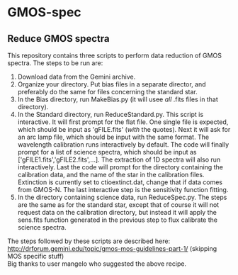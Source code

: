 # GMOS-spec
## Reduce GMOS spectra

This repository contains three scripts to perform data reduction of GMOS spectra.
The steps to be run are:
1. Download data from the Gemini archive.
2. Organize your directory. Put bias files in a separate director, and preferably do the same for files concerning the
standard star.
3. In the Bias directory, run MakeBias.py (it will usee *all* .fits files in that directory).
4. In the Standard directory, run ReduceStandard.py. This script is interactive. It will first prompt for the flat file. One
single file is expected, which should be input as 'gFILE.fits' (*with* the quotes). Next it will ask for an arc lamp file,
which should be input with the same format. The wavelength calibration runs interactively by default. The code will finally
prompt for a list of science spectra, which should be input as ['gFILE1.fits','gFILE2.fits',...]. The extraction of 1D spectra
will also run interactively. Last the code will prompt for the directory containing the calibration data, and the name of the
star in the calibration files. Extinction is currently set to ctioextinct.dat, change that if data comes from GMOS-N. The last
interactive step is the sensitivity function fitting.
5. In the directory containing science data, run ReduceSpec.py. The steps are the same as for the standard star, except that
of course it will not request data on the calibration directory, but instead it will apply the sens.fits function generated
in the previous step to flux calibrate the science spectra.

The steps followed by these scripts are described here: http://drforum.gemini.edu/topic/gmos-mos-guidelines-part-1/
(skipping MOS specific stuff)\
Big thanks to user mangelo who suggested the above recipe.
